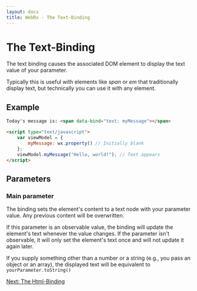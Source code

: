 ```yaml
---
layout: docs
title: WebRx - The Text-Binding
---
```

# The Text-Binding

The text binding causes the associated DOM element to display the text value of your parameter.

Typically this is useful with elements like *span* or *em* that traditionally display text, but technically you can use it with any element.

## Example

```html
Today's message is: <span data-bind="text: myMessage"></span>
```
 
```html
<script type="text/javascript">
    var viewModel = {
        myMessage: wx.property() // Initially blank
    };
    viewModel.myMessage("Hello, world!"); // Text appears
</script>
```

## Parameters

### Main parameter

The binding sets the element's content to a text node with your parameter value. Any previous content will be overwritten.

If this parameter is an observable value, the binding will update the element's text whenever the value changes. 
If the parameter isn't observable, it will only set the element's text once and will not update it again later.

If you supply something other than a number or a string (e.g., you pass an object or an array), the displayed text will be equivalent to <code>yourParameter.toString()</code>

<a class="next-topic" href="/docs/html-binding.html#start">Next: The Html-Binding</a>